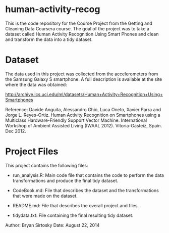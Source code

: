 human-activity-recog
====================

This is the code repository for the Course Project from the Getting and Cleaning Data Coursera course.  The goal of the project was to take a dataset called Human Activity Recognition Using Smart Phones and clean and transform the data into a tidy dataset.

Dataset
====================

The data used in this project was collected from the accelerometers from the Samsung Galaxy S smartphone. A full description is available at the site where the data was obtained: 

http://archive.ics.uci.edu/ml/datasets/Human+Activity+Recognition+Using+Smartphones 

Reference:  Davide Anguita, Alessandro Ghio, Luca Oneto, Xavier Parra and Jorge L. Reyes-Ortiz. Human Activity Recognition on Smartphones using a Multiclass Hardware-Friendly Support Vector Machine. International Workshop of Ambient Assisted Living (IWAAL 2012). Vitoria-Gasteiz, Spain. Dec 2012.


Project Files
=====================

This project contains the following files:

* run_analysis.R:  Main code file that contains the code to perform the data transformations and produce the final tidy dataset.

* CodeBook.md:  File that describes the dataset and the transformations that were made on the dataset.

* README.md:  File that describes the overall project and files.

* tidydata.txt:  File containing the final resulting tidy dataset.


Author:  Bryan Sirtosky
Date:  August 22, 2014

